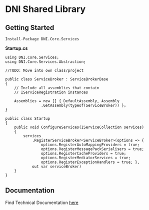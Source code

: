 ﻿# DNI Shared Library

## Getting Started

    Install-Package DNI.Core.Services

**Startup.cs**
    
    using DNI.Core.Services;
    using DNI.Core.Services.Abstraction;

    //TODO: Move into own class/project

    public class ServiceBroker : ServiceBrokerBase
    {
        // Include all assemblies that contain 
        // IServiceRegistration instances
        
        Assemblies = new [] { DefaultAssembly, Assembly
                    .GetAssembly(typeof(ServiceBroker)) };
    }

    public class Startup
    {
        public void ConfigureServices(IServiceCollection services)
        {
            services
                .RegisterServiceBroker<ServiceBroker>(options => { 
                    options.RegisterAutoMappingProviders = true; 
                    options.RegisterMessagePackSerialisers = true;
                    options.RegisterCacheProviders = true;
                    options.RegisterMediatorServices = true;
                    options.RegisterExceptionHandlers = true; }, 
                out var serviceBroker)
        }
    }


## Documentation

Find Technical Documentation [here](/docs/Index.md)
